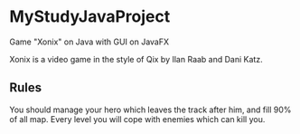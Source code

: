# MyStudyJavaProject
Game "Xonix" on Java with GUI on JavaFX


Xonix is a video game in the style of Qix by Ilan Raab and Dani Katz.

## Rules
You should manage your hero which leaves the track after him, and fill 90% of all map.
Every level you will cope with enemies which can kill you.
